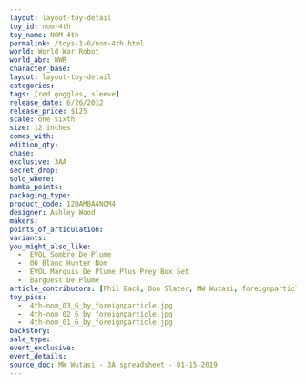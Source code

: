 ```yaml
---
layout: layout-toy-detail 
toy_id: nom-4th
toy_name: NOM 4th
permalink: /toys-1-6/nom-4th.html
world: World War Robot
world_abr: WWR
character_base: 
layout: layout-toy-detail
categories: 
tags: [red goggles, sleeve]
release_date: 6/26/2012
release_price: $125 
scale: one sixth
size: 12 inches
comes_with: 
edition_qty: 
chase: 
exclusive: 3AA
secret_drop: 
sold_where: 
bamba_points: 
packaging_type: 
product_code: 12BAMBA4NOM4
designer: Ashley Wood
makers: 
points_of_articulation: 
variants: 
you_might_also_like: 
  -  EVOL Sombre De Plume
  -  06 Blanc Hunter Nom
  -  EVOL Marquis De Plume Plus Prey Box Set
  -  Barguest De Plume
article_contributors: [Phil Back, Don Slater, MW Wutasi, foreignparticle]
toy_pics: 
  -  4th-nom_03_6_by_foreignparticle.jpg
  -  4th-nom_02_6_by_foreignparticle.jpg
  -  4th-nom_01_6_by_foreignparticle.jpg
backstory: 
sale_type: 
event_exclusive: 
event_details: 
source_doc: MW Wutasi - 3A spreadsheet - 01-15-2019
---
```

